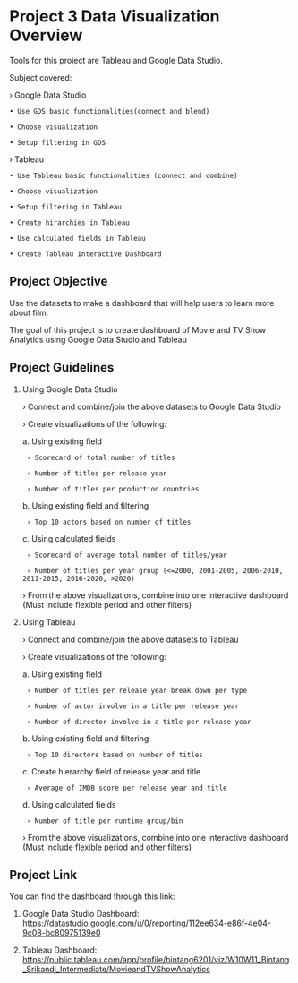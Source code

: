 # Project 3 Data Visualization Overview

Tools for this project are Tableau and Google Data Studio.

Subject covered:

› Google Data Studio

    • Use GDS basic functionalities(connect and blend)

    • Choose visualization

    • Setup filtering in GDS

› Tableau

    • Use Tableau basic functionalities (connect and combine)

    • Choose visualization

    • Setup filtering in Tableau

    • Create hirarchies in Tableau

    • Use calculated fields in Tableau

    • Create Tableau Interactive Dashboard
    
## Project Objective

Use the datasets to make a dashboard that will help users to learn more about film.

The goal of this project is to create dashboard of Movie and TV Show Analytics using Google Data Studio and Tableau

## Project Guidelines
1. Using Google Data Studio

    › Connect and combine/join the above datasets to Google Data Studio

    › Create visualizations of the following:

    a. Using existing field

        › Scorecard of total number of titles

        › Number of titles per release year

        › Number of titles per production countries

    b. Using existing field and filtering

        › Top 10 actors based on number of titles

    c. Using calculated fields

        › Scorecard of average total number of titles/year

        › Number of titles per year group (<=2000, 2001-2005, 2006-2010, 2011-2015, 2016-2020, >2020)

    › From the above visualizations, combine into one interactive dashboard (Must include flexible period and other filters)


2. Using Tableau

    › Connect and combine/join the above datasets to Tableau

    › Create visualizations of the following:

    a. Using existing field

        › Number of titles per release year break down per type

        › Number of actor involve in a title per release year

        › Number of director involve in a title per release year

    b. Using existing field and filtering

        › Top 10 directors based on number of titles

    c. Create hierarchy field of release year and title

        › Average of IMDB score per release year and title

    d. Using calculated fields

        › Number of title per runtime group/bin

    › From the above visualizations, combine into one interactive dashboard (Must include flexible period and other filters) 

## Project Link
You can find the dashboard through this link:

1. Google Data Studio Dashboard: https://datastudio.google.com/u/0/reporting/112ee634-e86f-4e04-9c08-bc80975139e0

2. Tableau Dashboard: https://public.tableau.com/app/profile/bintang6201/viz/W10W11_Bintang_Srikandi_Intermediate/MovieandTVShowAnalytics
